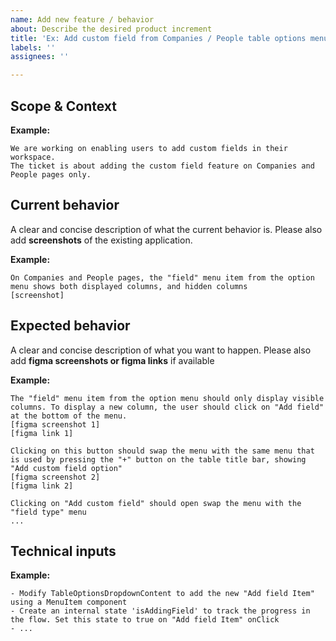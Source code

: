 ```yaml
---
name: Add new feature / behavior
about: Describe the desired product increment
title: 'Ex: Add custom field from Companies / People table options menu'
labels: ''
assignees: ''

---
```


## Scope & Context

**Example:** 
```
We are working on enabling users to add custom fields in their workspace. 
The ticket is about adding the custom field feature on Companies and People pages only.
```

## Current behavior

A clear and concise description of what the current behavior is.
Please also add **screenshots** of the existing application.

**Example:** 
```
On Companies and People pages, the "field" menu item from the option menu shows both displayed columns, and hidden columns
[screenshot]
```

## Expected behavior
A clear and concise description of what you want to happen.
Please also add **figma screenshots or figma links** if available

**Example:** 
```
The "field" menu item from the option menu should only display visible columns. To display a new column, the user should click on "Add field" at the bottom of the menu.
[figma screenshot 1]
[figma link 1]

Clicking on this button should swap the menu with the same menu that is used by pressing the "+" button on the table title bar, showing "Add custom field option"
[figma screenshot 2]
[figma link 2]

Clicking on "Add custom field" should open swap the menu with the "field type" menu
...
```


## Technical inputs

**Example:** 
```
- Modify TableOptionsDropdownContent to add the new "Add field Item" using a MenuItem component
- Create an internal state 'isAddingField' to track the progress in the flow. Set this state to true on "Add field Item" onClick
- ...
```

